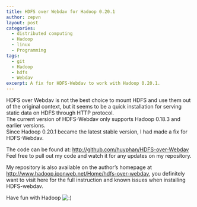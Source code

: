 ```yaml
---
title: HDFS over Webdav for Hadoop 0.20.1
author: zepvn
layout: post
categories:
  - distributed computing
  - Hadoop
  - linux
  - Programming
tags:
  - git
  - Hadoop
  - hdfs
  - Webdav
excerpt: A fix for HDFS-Webdav to work with Hadoop 0.20.1.
---
```

HDFS over Webdav is not the best choice to mount HDFS and use them out of the original context, but it seems to be a quick installation for serving static data on HDFS through HTTP protocol.  
The current version of HDFS-Webdav only supports Hadoop 0.18.3 and earlier versions.  
Since Hadoop 0.20.1 became the latest stable version, I had made a fix for HDFS-Webdav.

The code can be found at: <http://github.com/huyphan/HDFS-over-Webdav>  
Feel free to pull out my code and watch it for any updates on my repository.

My repository is also available on the author&#8217;s homepage at <http://www.hadoop.iponweb.net/Home/hdfs-over-webdav>, you definitely want to visit here for the full instruction and known issues when installing HDFS-webdav.

[][1]

Have fun with Hadoop <img src="http://zepvn.com/blog/wp-includes/images/smilies/icon_smile.gif" alt=":)" class="wp-smiley" />

 [1]: http://www.hadoop.iponweb.net/Home/hdfs-over-webdav
